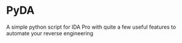 # PyDA
A simple python script for IDA Pro with quite a few useful features to automate your reverse engineering

